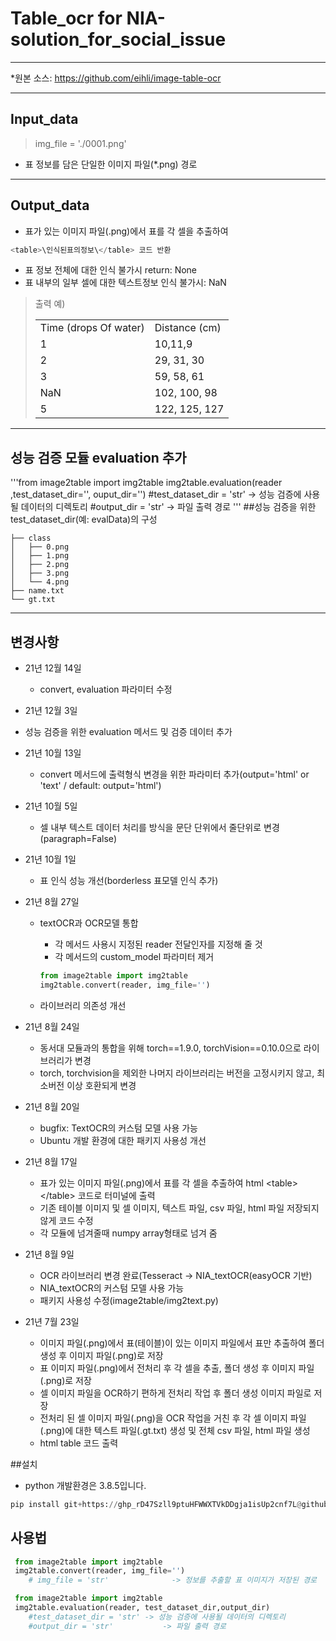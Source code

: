 # Table_ocr for NIA-solution_for_social_issue
***
*원본 소스: <https://github.com/eihli/image-table-ocr>
***
## Input_data
>img_file = './0001.png'
- 표 정보를 담은 단일한 이미지 파일(*.png) 경로
***
## Output_data
- 표가 있는 이미지 파일(.png)에서 표를 각 셀을 추출하여 
```python
<table>\인식된표의정보\</table> 코드 반환
```  
- 표 정보 전체에 대한 인식 불가시 return: None
- 표 내부의 일부 셀에 대한 텍스트정보 인식 불가시: NaN
>출력 예)<table><tr><td>Time (drops Of water)</td><td>Distance (cm)</td></tr><tr><td>1</td><td>10,11,9</td></tr><tr><td>2</td><td>29, 31, 30</td></tr><tr><td>3</td><td>59, 58, 61</td></tr><tr><td>NaN</td><td>102, 100, 98</td></tr><tr><td>5</td><td>122, 125, 127</td></tr></table>
***
## 성능 검증 모듈 evaluation 추가
'''from image2table import img2table
img2table.evaluation(reader ,test_dataset_dir='', ouput_dir='')
	#test_dataset_dir = 'str' -> 성능 검증에 사용될 데이터의 디렉토리
	#output_dir = 'str' 	      -> 파일 출력 경로
'''
##성능 검증을 위한 test_dataset_dir(예: evalData)의 구성
```evalData
├── class
│   ├── 0.png
│   ├── 1.png
│   ├── 2.png
│   ├── 3.png
│   └── 4.png
├── name.txt
└── gt.txt
``` 
***

  ## 변경사항
 * 21년 12월 14일
   * convert, evaluation 파라미터 수정

 * 21년 12월 3일
  * 성능 검증을 위한 evaluation 메서드 및 검증 데이터 추가

 * 21년 10월 13일
   * convert 메서드에 출력형식 변경을 위한 파라미터 추가(output='html' or 'text'  / default: output='html')

 * 21년 10월 5일
   * 셀 내부 텍스트 데이터 처리를 방식을 문단 단위에서 줄단위로 변경(paragraph=False)

 * 21년 10월 1일
   * 표 인식 성능 개선(borderless 표모델 인식 추가)


  * 21년 8월 27일
    * textOCR과 OCR모델 통합
       
        * 각 메서드 사용시 지정된 reader 전달인자를 지정해 줄 것
        * 각 메서드의 custom_model 파라미터 제거
        ```python
        from image2table import img2table
        img2table.convert(reader, img_file='')
        ```
    * 라이브러리 의존성 개선
    

  * 21년 8월 24일
    * 동서대 모듈과의 통합을 위해 torch==1.9.0, torchVision==0.10.0으로 라이브러리가 변경
    * torch, torchvision을 제외한 나머지 라이브러리는 버전을 고정시키지 않고, 최소버전 이상 호환되게 변경

  * 21년 8월 20일
     * bugfix: TextOCR의 커스텀 모델 사용 가능
     * Ubuntu 개발 환경에 대한 패키지 사용성 개선
    
  * 21년 8월 17일    
    * 표가 있는 이미지 파일(.png)에서 표를 각 셀을 추출하여 html \<table>\</table> 코드로 터미널에 출력
    * 기존 테이블 이미지 및 셀 이미지, 텍스트 파일, csv 파일, html 파일 저장되지 않게 코드 수정
    * 각 모듈에 넘겨줄때 numpy array형태로 넘겨 줌
    
* 21년 8월 9일
    * OCR 라이브러리 변경 완료(Tesseract -> NIA_textOCR(easyOCR 기반)
    * NIA_textOCR의 커스텀 모델 사용 가능
    * 패키지 사용성 수정(image2table/img2text.py)
* 21년 7월 23일
    * 이미지 파일(.png)에서 표(테이블)이 있는 이미지 파일에서 표만 추출하여 폴더 생성 후 이미지 파일(.png)로 저장
    * 표 이미지 파일(.png)에서 전처리 후 각 셀을 추출, 폴더 생성 후 이미지 파일(.png)로 저장
    * 셀 이미지 파일을 OCR하기 편하게 전처리 작업 후 폴더 생성 이미지 파일로 저장
    * 전처리 된 셀 이미지 파일(.png)을 OCR 작업을 거친 후 각 셀 이미지 파일(.png)에 대한 텍스트 파일(.gt.txt) 생성 및 전체 csv 파일, html 파일 생성
    * html table 코드 출력
  
##설치
- python 개발환경은 3.8.5입니다.
```python
pip install git+https://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@github.com/SANGJUN12-KIM/NIA-TableOCR.git
```
## 사용법
```python
 from image2table import img2table
 img2table.convert(reader, img_file='')
	# img_file = 'str'              -> 정보를 추출할 표 이미지가 저장된 경로
 ```
```python
 from image2table import img2table
 img2table.evaluation(reader, test_dataset_dir,output_dir)
	#test_dataset_dir = 'str' -> 성능 검증에 사용될 데이터의 디렉토리
	#output_dir = 'str' 	      -> 파일 출력 경로
 ```

